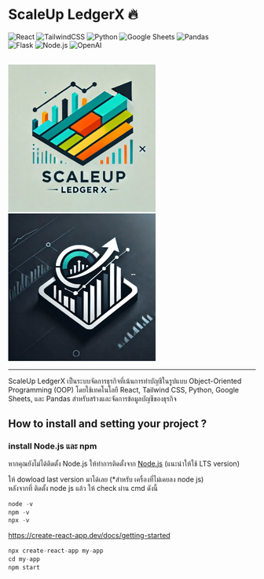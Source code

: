 # ScaleUp LedgerX 🔥
![React](https://img.shields.io/badge/React-18.2.0-blue?logo=react)
![TailwindCSS](https://img.shields.io/badge/TailwindCSS-3.0.0-38B2AC?logo=tailwindcss)
![Python](https://img.shields.io/badge/Python-3.9.0-yellow?logo=python)
![Google Sheets](https://img.shields.io/badge/Google%20Sheets-API-green?logo=googlesheets)
![Pandas](https://img.shields.io/badge/Pandas-1.4.3-blue?logo=pandas)  
![Flask](https://img.shields.io/badge/Flask-2.0.2-black?logo=flask)
![Node.js](https://img.shields.io/badge/Node.js-16.13.0-green?logo=nodedotjs) 
![OpenAI](https://img.shields.io/badge/OpenAI-ChatGPT-412991?logo=openai)
<br><br>

<p align="">
  <img src="./Logo/logo_.jpg" alt="Logo" width="300" /> 
  <img src="./Logo/logo1_.jpg" alt="Logo" width="300" />
</p>
<hr>



ScaleUp LedgerX เป็นระบบจัดการธุรกิจที่เน้นการทำบัญชีในรูปแบบ Object-Oriented Programming (OOP) โดยใช้เทคโนโลยี React, Tailwind CSS, Python, Google Sheets, และ Pandas สำหรับสร้างและจัดการข้อมูลบัญชีของธุรกิจ

## How to install and setting your project ?

### install Node.js และ npm

หากคุณยังไม่ได้ติดตั้ง Node.js ให้ทำการติดตั้งจาก [Node.js](https://nodejs.org/) (แนะนำให้ใช้ LTS version) <br>

ให้ dowload last version มาได้เลย (*สำหรับ เครื่องที่ไม่เคยลง node js)  
หลังจากที่ ติดตั้ง node js แล้ว ให้ check ผ่าน cmd ดังนี้
```python
node -v
npm -v
npx -v
```
https://create-react-app.dev/docs/getting-started
```python
npx create-react-app my-app
cd my-app
npm start
```

